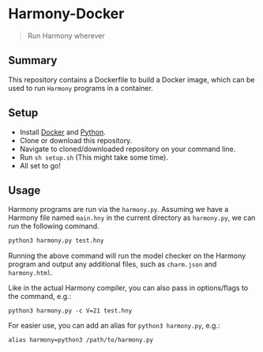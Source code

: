 # Harmony-Docker

> Run Harmony wherever

## Summary

This repository contains a Dockerfile to build a Docker image, which can be used to run `Harmony` programs in a container.

## Setup

- Install [Docker](https://docs.docker.com/get-docker/) and [Python](https://www.python.org/downloads/).
- Clone or download this repository.
- Navigate to cloned/downloaded repository on your command line.
- Run `sh setup.sh` (This might take some time).
- All set to go!

## Usage

Harmony programs are run via the `harmony.py`. Assuming we have a Harmony file named `main.hny` in the current directory as `harmony.py`, we can run the following command.

```sh
python3 harmony.py test.hny
```

Running the above command will run the model checker on the Harmony program and output any additional files, such as `charm.json` and `harmony.html`.

Like in the actual Harmony compiler, you can also pass in options/flags to the command, e.g.:

```shell
python3 harmony.py -c V=21 test.hny
```

For easier use, you can add an alias for `python3 harmony.py`, e.g.:

```shell
alias harmony=python3 /path/to/harmony.py
```